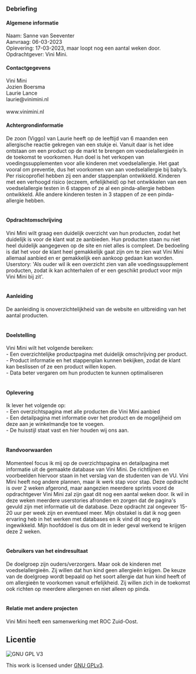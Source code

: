 
<h3>Debriefing</h3>
<h4> Algemene informatie </h4>
Naam: Sanne van Seeventer
<br>
Aanvraag: 06-03-2023
<br>
Oplevering: 17-03-2023, maar loopt nog een aantal weken door.
<br>
Opdrachtgever: Vini Mini.

<h4> Contactgegevens </h4>
Vini Mini
<br>
Jozien Boersma
<br>
Laurie Lance
<br>
laurie@vinimini.nl
<br>
<br>
www.vinimini.nl

<h4>Achtergrondinformatie</h4>
De zoon (Viggo) van Laurie heeft op de leeftijd van 6 maanden een allergische reactie gekregen van een stukje ei. Vanuit daar is het idee ontstaan om een product op de markt te brengen om voedselallergieën in de toekomst te voorkomen. Hun doel is het verkopen van voedingssupplementen voor alle kinderen met voedselallergie. Het gaat vooral om preventie, dus het voorkomen van aan voedselallergie bij baby’s. Per risicoprofiel hebben zij een ander stappenplan ontwikkeld. Kinderen met een verhoogd risico (eczeem, erfelijkheid) op het ontwikkelen van een voedselallergie testen in 6 stappen of ze al een pinda-allergie hebben ontwikkeld. Alle andere kinderen testen in 3 stappen of ze een pinda-allergie hebben.  
<br>
<br>

<h4>Opdrachtomschrijving</h4>
Vini Mini wilt graag een duidelijk overzicht van hun producten, zodat het duidelijk is voor de klant wat ze aanbieden. Hun producten staan nu niet heel duidelijk aangegeven op de site en niet alles is compleet. De bedoeling is dat het voor de klant heel gemakkelijk gaat zijn om te zien wat Vini Mini allemaal aanbied en er gemakkelijk een aankoop gedaan kan worden. Userstory: 'Als ouder wil ik een overzicht zien van alle voedingssupplement producten, zodat ik kan achterhalen of er een geschikt product voor mijn Vini Mini bij zit'.
<br>
<br>

<h4>Aanleiding</h4>
De aanleiding is onoverzichtelijkheid van de website en uitbreiding van het aantal producten.
<br>
<br>

<h4>Doelstelling</h4>
Vini Mini wilt het volgende bereiken:<br>
- Een overzichtelijke productpagina met duidelijk omschrijving per product.
<br>
- Product informatie en het stappenplan kunnen bekijken, zodat de klant kan beslissen of ze een product willen kopen.
<br>
- Data beter vergaren om hun producten te kunnen optimaliseren 
<br>
<br>

<h4>Oplevering</h4> 
Ik lever het volgende op:
<br>
- Een overzichtspagina met alle producten die Vini Mini aanbied
<br>
- Een detailpagina met informatie over het product en de mogelijheid om deze aan je winkelmandje toe te voegen. 
<br>
- De huisstijl staat vast en hier houden wij ons aan.
<br>
<br>

<h4>Randvoorwaarden</h4>
Momenteel focus ik mij op de overzichtspagina en detailpagina met informatie uit de gemaakte database van Vini Mini. De richtlijnen en voorbeelden hiervoor staan in het verslag van de studenten van de VU. Vini Mini heeft nog andere plannen, maar ik werk stap voor stap. 
Deze opdracht is over 2 weken afgerond, maar aangezien meerdere sprints voord de opdrachtgever Vini Mini zal zijn gaat dit nog een aantal weken door. Ik wil in deze weken meerdere userstories afronden en zorgen dat de pagina's  gevuld zijn met informatie uit de database.
Deze opdracht zal ongeveer 15-20 uur per week zijn en eventueel meer. Mijn obstakel is dat ik nog geen ervaring heb in het werken met databases en ik vind dit nog erg ingewikkeld. Mijn hoofddoel is dus om dit in ieder geval werkend te krijgen deze 2 weken. 
<br>
<br>

<h4>Gebruikers van het eindresultaat</h4>
De doelgroep zijn ouders/verzorgers. Maar ook de kinderen met voedselallergieën. Zij willen dat hun kind geen allergieën krijgen.  De keuze van de doelgroep wordt bepaald op het soort allergie dat hun kind heeft of om allergieën te voorkomen vanuit erfelijkheid. Zij willen zich in de toekomst ook richten op meerdere allergenen en niet alleen op pinda.   
<br>
<br>

<h4>Relatie met andere projecten</h4>
Vini Mini heeft een samenwerking met ROC Zuid-Oost.  
 
## Licentie

![GNU GPL V3](https://www.gnu.org/graphics/gplv3-127x51.png)

This work is licensed under [GNU GPLv3](./LICENSE).

